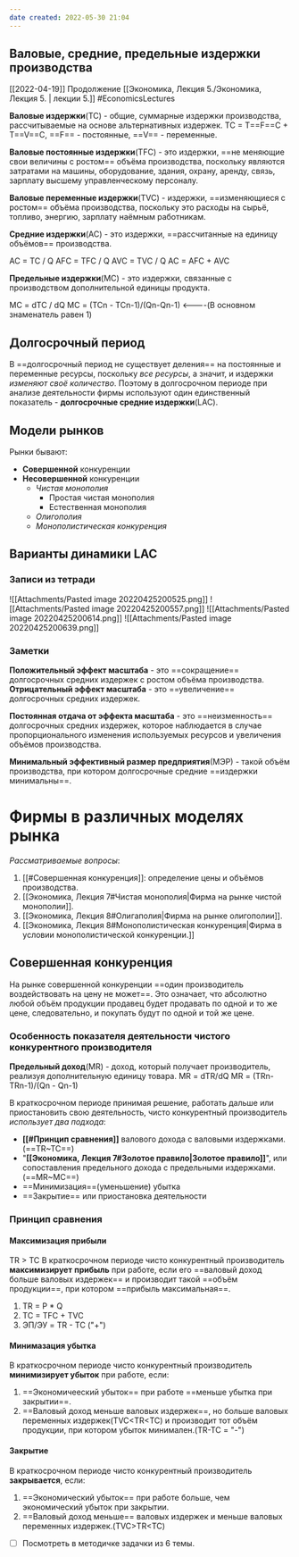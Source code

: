 ```yaml
---
date created: 2022-05-30 21:04
---
```

## Валовые, средние, предельные издержки производства
[[2022-04-19]]
Продолжение [[Экономика, Лекция 5./Экономика, Лекция 5. | лекции 5.]]
#EconomicsLectures

**Валовые издержки**(TC) - общие, суммарные издержки производства, рассчитываемые на основе альтернативных издержек.
TC = T==F==C + T==V==C, ==F== - постоянные, ==V== - переменные.

**Валовые постоянные издержки**(TFC) - это издержки, ==не меняющие свои величины с ростом== объёма производства, поскольку являются затратами на машины, оборудование, здания, охрану, аренду, связь, зарплату высшему управленческому персоналу.

**Валовые переменные издержки**(TVC) - издержки, ==изменяющиеся с ростом== объёма производства, поскольку это расходы на сырьё, топливо, энергию, зарплату наёмным работникам.

**Средние издержки**(AC) - это издержки, ==расcчитанные на единицу объёмов== производства.

AC = TC / Q
AFC = TFC / Q
AVC = TVC / Q
AC = AFC + AVC

**Предельные издержки**(MC) - это издержки, связанные с производством дополнительной единицы продукта.

MC = dTC / dQ
MC = (TCn - TCn-1)/(Qn-Qn-1) <----(В основном знаменатель равен 1)

## Долгосрочный период

В ==долгосрочный период не существует деления== на постоянные и переменные ресурсы, поскольку _все ресурсы_, а значит, и издержки _изменяют своё количество_. Поэтому в долгосрочном периоде при анализе деятельности фирмы используют один единственный показатель - **долгосрочные средние издержки**(LAC).

## Модели рынков

Рынки бывают:

- **Совершенной** конкуренции
- **Несовершенной** конкуренции
  - _Чистая монополия_
    - Простая чистая монополия
    - Естественная монополия
  - _Олигополия_
  - _Монополистическая конкуренция_

## Варианты динамики LAC

### Записи из тетради

![[Attachments/Pasted image 20220425200525.png]]
![[Attachments/Pasted image 20220425200557.png]]
![[Attachments/Pasted image 20220425200614.png]]
![[Attachments/Pasted image 20220425200639.png]]

### Заметки

**Положительный эффект масштаба** - это ==сокращение== долгосрочных средних издержек с ростом объёма производства.
**Отрицательный эффект масштаба** - это  ==увеличение== долгосрочных средних издержек.

**Постоянная отдача от эффекта масштаба** - это ==неизменность== долгосрочных средних издержек, которое наблюдается в случае пропорционального изменения используемых ресурсов и увеличения объёмов производства.

**Минимальный эффективный размер предприятия**(МЭР) - такой объём производства, при котором долгосрочные средние ==издержки минимальны==.

# Фирмы в различных моделях рынка

_Рассматриваемые вопросы_:

1. [[#Cовершенная конкуренция]]: определение цены и объёмов производства.
2. [[Экономика, Лекция 7#Чистая монополия|Фирма на рынке чистой монополии]].
3. [[Экономика, Лекция 8#Олигаполия|Фирма на рынке олигополии]].
4. [[Экономика, Лекция 8#Монополистическая конкуренция|Фирма в условии монополистической конкуренции.]]

## Cовершенная конкуренция

На рынке совершенной конкуренции ==один производитель воздействовать на цену не может==. Это означает, что абсолютно любой объём продукции продавец будет продавать по одной и то же цене, следовательно, и покупать будут по одной и той же цене.

### Особенность показателя деятельности чистого конкурентного производителя

**Предельный доход**(MR) - доход, который получает производитель, реализуя дополнительную единицу товара.
MR = dTR/dQ
MR = (TRn-TRn-1)/(Qn - Qn-1)

В краткосрочном периоде принимая решение, работать дальше или приостановить свою деятельность, чисто конкурентный производитель _использует два подхода_:

- **[[#Принцип сравнения]]** валового дохода с валовыми издержками.(==TR~TC==)
- "**[[Экономика, Лекция 7#Золотое правило|Золотое правило]]**", или сопоставления предельного дохода с предельными издержками.(==MR~MC==)
- ==Минимизация==(уменьшение) убытка
- ==Закрытие== или приостановка деятельности

### Принцип сравнения

#### Максимизация прибыли

TR > TC
В краткосрочном периоде чисто конкурентный производитель **максимизирует** **прибыль** при работе, если его ==валовый доход больше валовых издержек== и производит такой ==объём продукции==, при котором ==прибыль максимальная==.

1. TR = P * Q
2. TC = TFC + TVC
3. ЭП/ЭУ = TR - TC ("+")

#### Минимазация убытка

В краткосрочном периоде чисто конкурентный производитель **минимизирует убыток** при работе, если:

1. ==Экономичееский убыток== при работе ==меньше убытка при закрытии==.
2. ==Валовый доход меньше валовых издержек==, но больше валовых переменных издержек(TVC<TR<TC) и производит тот объём продукции, при котором убыток минимален.(TR-TC = "-")

#### Закрытие

В краткосрочном периоде чисто конкурентный производитель **закрывается**, если:

1. ==Экономический убыток== при работе больше, чем экономический убыток при закрытии.
2. ==Валовый доход меньше== валовых издержек и меньше валовых переменных издержек.(TVC>TR<TC)

- [ ] Посмотреть в методичке задачки из 6 темы.
